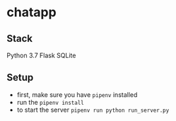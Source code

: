 # chatapp

## Stack

Python 3.7
Flask
SQLite

## Setup

- first, make sure you have `pipenv` installed
- run the `pipenv install`
- to start the server `pipenv run python run_server.py`

